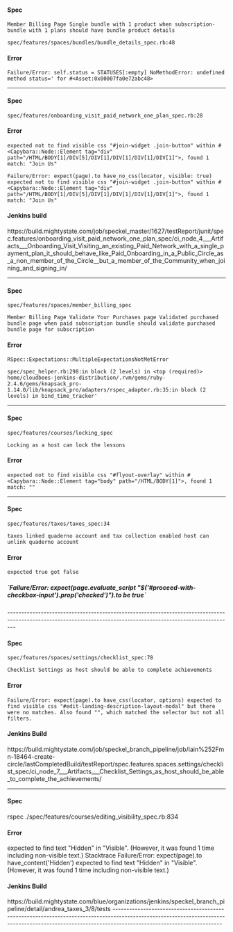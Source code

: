 <h4>Spec</h4>

`Member Billing Page Single bundle with 1 product when subscription-bundle with 1 plans should
have bundle product details`

`spec/features/spaces/bundles/bundle_details_spec.rb:48`

<h4>Error</h4>

`Failure/Error: self.status = STATUSES[:empty]
NoMethodError:
       undefined method status=' for #<Asset:0x00007fa0e72abc48>`

------------------------------------------------------------------------------------------------

<h4>Spec</h4>

`spec/features/onboarding_visit_paid_network_one_plan_spec.rb:28`

<h4>Error</h4>

`expected not to find visible css "#join-widget .join-button" within
#<Capybara::Node::Element tag="div" path="/HTML/BODY[1]/DIV[5]/DIV[1]/DIV[1]/DIV[1]/DIV[1]">,
found 1 match: "Join Us"`

`Failure/Error: expect(page).to have_no_css(locator, visible: true)
  expected not to find visible css "#join-widget .join-button" within
  #<Capybara::Node::Element tag="div" path="/HTML/BODY[1]/DIV[5]/DIV[1]/DIV[1]/DIV[1]/DIV[1]">,
  found 1 match: "Join Us"`

<h4>Jenkins build</h4>
https://build.mightystate.com/job/speckel_master/1627/testReport/junit/spec.features/onboarding_visit_paid_network_one_plan_spec/ci_node_4___Artifacts___Onboarding_Visit_Visiting_an_existing_Paid_Network_with_a_single_payment_plan_it_should_behave_like_Paid_Onboarding_in_a_Public_Circle_as_a_non_member_of_the_Circle__but_a_member_of_the_Community_when_joining_and_signing_in/

---------------------------------------------------------------------------------------------------------------------------------------------------------------------------------------------------------------------
<h4>Spec</h4>

`spec/features/spaces/member_billing_spec`

`Member Billing Page Validate Your Purchases page Validated purchased bundle page when paid subscription bundle should validate purchased bundle page for subscription`

<h4>Error</h4>

`RSpec::Expectations::MultipleExpectationsNotMetError`

`spec/spec_helper.rb:298:in block (2 levels) in <top (required)>`
`home/cloudbees-jenkins-distribution/.rvm/gems/ruby-2.4.6/gems/knapsack_pro-1.14.0/lib/knapsack_pro/adapters/rspec_adapter.rb:35:in block (2 levels) in bind_time_tracker'`

------------------------------------------------------------------------------------------------------------------------------------------------------------------------------------------------------------------
<h4>Spec</h4>

 `spec/features/courses/locking_spec`

 `Locking as a host can lock the lessons`

<h4>Error</h4>

`expected not to find visible css "#flyout-overlay" within #<Capybara::Node::Element tag="body" path="/HTML/BODY[1]">, found 1 match: ""`

-------------------------------------------------------------------------------------------------------------------------------------------------------

<h4>Spec</h4>

`spec/features/taxes/taxes_spec:34`

`taxes linked quaderno account and tax collection enabled host can unlink quaderno account`

<h4>Error</h4>

`expected true got false`

<h5>`Failure/Error: expect(page.evaluate_script "$('#proceed-with-checkbox-input').prop('checked')").to be true`</h5>
---------------------------------------------------------------------------------------------------------------------------------------------------------------
<h4>Spec</h4>

`spec/features/spaces/settings/checklist_spec:78`

`Checklist Settings as host should be able to complete achievements`


<h4>Error</h4>

`Failure/Error: expect(page).to have_css(locator, options)
  expected to find visible css "#edit-landing-description-layout-modal" but there were no matches. Also found "", which matched the selector but not all filters.`

<h4>Jenkins Build</h4>
https://build.mightystate.com/job/speckel_branch_pipeline/job/iain%252Fmn-18464-create-circle/lastCompletedBuild/testReport/spec.features.spaces.settings/checklist_spec/ci_node_7___Artifacts___Checklist_Settings_as_host_should_be_able_to_complete_the_achievements/

-------------------------------------------------------------------------------------------------------------------------------------------------------------------------------------------
<h4>Spec</h4>
rspec ./spec/features/courses/editing_visibility_spec.rb:834

<h4>Error</h4>
expected to find text "Hidden" in "Visible". (However, it was found 1 time including non-visible text.)
Stacktrace
Failure/Error: expect(page).to have_content('Hidden')
  expected to find text "Hidden" in "Visible". (However, it was found 1 time including non-visible text.)

<h4>Jenkins Build</h4>
https://build.mightystate.com/blue/organizations/jenkins/speckel_branch_pipeline/detail/andrea_taxes_3/8/tests
---------------------------------------------------------------------------------------------------------------------------------------------------------------------------------------------------
